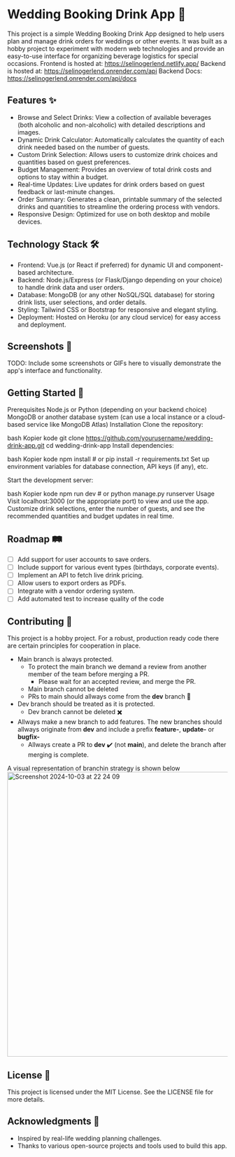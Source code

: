 # Wedding Booking Drink App 🥂
This project is a simple Wedding Booking Drink App designed to help users plan and manage drink orders for weddings or other events. It was built as a hobby project to experiment with modern web technologies and provide an easy-to-use interface for organizing beverage logistics for special occasions.
Frontend is hosted at: https://selinogerlend.netlify.app/
Backend is hosted at: https://selinogerlend.onrender.com/api
Backend Docs: https://selinogerlend.onrender.com/api/docs 



## Features ✨
* Browse and Select Drinks: View a collection of available beverages (both alcoholic and non-alcoholic) with detailed descriptions and images.
* Dynamic Drink Calculator: Automatically calculates the quantity of each drink needed based on the number of guests.
* Custom Drink Selection: Allows users to customize drink choices and quantities based on guest preferences.
* Budget Management: Provides an overview of total drink costs and options to stay within a budget.
* Real-time Updates: Live updates for drink orders based on guest feedback or last-minute changes.
* Order Summary: Generates a clean, printable summary of the selected drinks and quantities to streamline the ordering process with vendors.
* Responsive Design: Optimized for use on both desktop and mobile devices.

## Technology Stack 🛠
* Frontend: Vue.js (or React if preferred) for dynamic UI and component-based architecture.
* Backend: Node.js/Express (or Flask/Django depending on your choice) to handle drink data and user orders.
* Database: MongoDB (or any other NoSQL/SQL database) for storing drink lists, user selections, and order details.
* Styling: Tailwind CSS or Bootstrap for responsive and elegant styling.
* Deployment: Hosted on Heroku (or any cloud service) for easy access and deployment.

## Screenshots 📸
TODO: Include some screenshots or GIFs here to visually demonstrate the app's interface and functionality.

## Getting Started 🚀
Prerequisites
Node.js or Python (depending on your backend choice)
MongoDB or another database system (can use a local instance or a cloud-based service like MongoDB Atlas)
Installation
Clone the repository:

bash
Kopier kode
git clone https://github.com/yourusername/wedding-drink-app.git
cd wedding-drink-app
Install dependencies:

bash
Kopier kode
npm install
\# or
pip install -r requirements.txt
Set up environment variables for database connection, API keys (if any), etc.

Start the development server:

bash
Kopier kode
npm run dev
\# or
python manage.py runserver
Usage
Visit localhost:3000 (or the appropriate port) to view and use the app.
Customize drink selections, enter the number of guests, and see the recommended quantities and budget updates in real time.

## Roadmap 🛤️

* [ ] Add support for user accounts to save orders.
* [ ] Include support for various event types (birthdays, corporate events).
* [ ] Implement an API to fetch live drink pricing.
* [ ] Allow users to export orders as PDFs.
* [ ] Integrate with a vendor ordering system.
* [ ] Add automated test to increase quality of the code

## Contributing 🤝
This project is a hobby project. For a robust, production ready code there are certain principles for cooperation in place. 
- Main branch is always protected.
  - To protect the main branch we demand a review from another member of the team before merging a PR.
    - Please wait for an accepted review, and merge the PR.
  - Main branch cannot be deleted
  - PRs to main should allways come from the **dev** branch 🌳
- Dev branch should be treated as it is protected.
  - Dev branch cannot be deleted ✖️
- Allways make a new branch to add features. The new branches should allways originate from **dev** and include a prefix **feature-<branchname>**, **update-<branchname>** or **bugfix-<branchname>**
  - Allways create a PR to **dev** ✔️ (not **main**), and delete the branch after merging is complete.

A visual representation of branchin strategy is shown below
<img width="650" alt="Screenshot 2024-10-03 at 22 24 09" src="https://github.com/user-attachments/assets/ca96df4c-f5bd-4c7b-a3db-9a31efb5c958">


## License 📝
This project is licensed under the MIT License. See the LICENSE file for more details.

## Acknowledgments 🎉
* Inspired by real-life wedding planning challenges.
* Thanks to various open-source projects and tools used to build this app.

